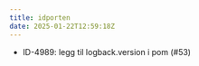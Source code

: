 ```yaml
---
title: idporten
date: 2025-01-22T12:59:18Z
---
```

- ID-4989: legg til logback.version i pom (#53)

